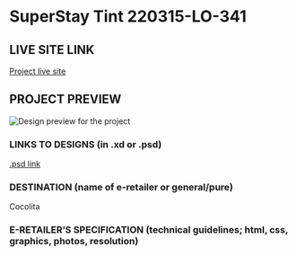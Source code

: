 # SuperStay Tint 220315-LO-341

<!-- please enter project number recived from PM -->

## LIVE SITE LINK

<!-- please enter link to site preview here -->

[Project live site]()

## PROJECT PREVIEW

![Design preview for the project]()

### LINKS TO DESIGNS (in .xd or .psd)

[.psd link](https://drive.google.com/drive/folders/1wa6JDBxG7iE0vlsbBnVL7trLgjBc_OuW)

<!-- please enter link to preview designs -->

### DESTINATION (name of e-retailer or general/pure)

Cocolita

<!-- please enter e-retailers name -->

### E-RETAILER’S SPECIFICATION (technical guidelines; html, css, graphics, photos, resolution)

<!-- please enter any additional comments important for the project -->
